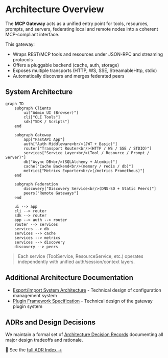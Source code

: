 # Architecture Overview

The **MCP Gateway** acts as a unified entry point for tools, resources, prompts, and servers, federating local and remote nodes into a coherent MCP-compliant interface.

This gateway:

- Wraps REST/MCP tools and resources under JSON-RPC and streaming protocols
- Offers a pluggable backend (cache, auth, storage)
- Exposes multiple transports (HTTP, WS, SSE, StreamableHttp, stdio)
- Automatically discovers and merges federated peers

## System Architecture

```mermaid
graph TD
    subgraph Clients
        ui["Admin UI (Browser)"]
        cli["CLI Tools"]
        sdk["SDK / Scripts"]
    end

    subgraph Gateway
        app["FastAPI App"]
        auth["Auth Middleware<br/>(JWT + Basic)"]
        router["Transport Router<br/>(HTTP / WS / SSE / STDIO)"]
        services["Service Layer<br/>(Tool / Resource / Prompt / Server)"]
        db["Async DB<br/>(SQLAlchemy + Alembic)"]
        cache["Cache Backend<br/>(memory / redis / db)"]
        metrics["Metrics Exporter<br/>(/metrics Prometheus)"]
    end

    subgraph Federation
        discovery["Discovery Service<br/>(DNS-SD + Static Peers)"]
        peers["Remote Gateways"]
    end

    ui --> app
    cli --> router
    sdk --> router
    app --> auth --> router
    router --> services
    services --> db
    services --> cache
    services --> metrics
    services --> discovery
    discovery --> peers

```

> Each service (ToolService, ResourceService, etc.) operates independently with unified auth/session/context layers.

## Additional Architecture Documentation

- [Export/Import System Architecture](export-import-architecture.md) - Technical design of configuration management system
- [Plugin Framework Specification](plugins.md) - Technical design of the gateway plugin system

## ADRs and Design Decisions

We maintain a formal set of [Architecture Decision Records](adr/index.md) documenting all major design tradeoffs and rationale.

📜 See the [full ADR Index →](adr/index.md)
